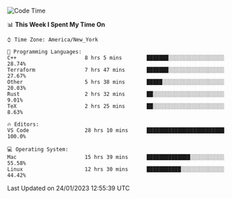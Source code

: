 <!--START_SECTION:waka-->
![Code Time](http://img.shields.io/badge/Code%20Time-72%20hrs%209%20mins-blue)

📊 **This Week I Spent My Time On** 

```text
⌚︎ Time Zone: America/New_York

💬 Programming Languages: 
C++                      8 hrs 5 mins        ███████░░░░░░░░░░░░░░░░░░   28.74% 
Terraform                7 hrs 47 mins       ███████░░░░░░░░░░░░░░░░░░   27.67% 
Other                    5 hrs 38 mins       █████░░░░░░░░░░░░░░░░░░░░   20.03% 
Rust                     2 hrs 32 mins       ██░░░░░░░░░░░░░░░░░░░░░░░   9.01% 
TeX                      2 hrs 25 mins       ██░░░░░░░░░░░░░░░░░░░░░░░   8.63%

🔥 Editors: 
VS Code                  28 hrs 10 mins      █████████████████████████   100.0%

💻 Operating System: 
Mac                      15 hrs 39 mins      ██████████████░░░░░░░░░░░   55.58% 
Linux                    12 hrs 30 mins      ███████████░░░░░░░░░░░░░░   44.42%

```


 Last Updated on 24/01/2023 12:55:39 UTC
<!--END_SECTION:waka-->
